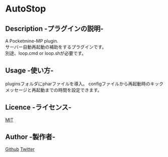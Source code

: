 
# AutoStop

## Description -プラグインの説明-
A Pocketmine-MP plugin. <br>
サーバー自動再起動の補助をするプラグインです。 <br>
別途、loop.cmd or loop.shが必要です。 <br>

## Usage -使い方-
pluginsフォルダにpharファイルを導入。
configファイルから再起動時のキックメッセージと再起動までの時間を設定できます。

## Licence -ライセンス-
[MIT](https://github.com/tcnksm/tool/blob/master/LICENCE)

## Author -製作者-
[Github](https://github.com/shoki-3738)
[Twitter](https://twitter.com/Noi_noel2647)
